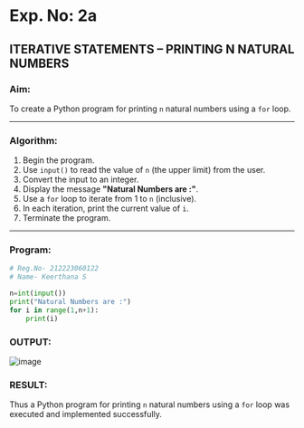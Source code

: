 # Exp. No: 2a  
## ITERATIVE STATEMENTS – PRINTING N NATURAL NUMBERS

###  Aim:
To create a Python program for printing `n` natural numbers using a `for` loop.

---

###  Algorithm:

1. Begin the program.
2. Use `input()` to read the value of `n` (the upper limit) from the user.
3. Convert the input to an integer.
4. Display the message **"Natural Numbers are :"**.
5. Use a `for` loop to iterate from 1 to `n` (inclusive).
6. In each iteration, print the current value of `i`.
7. Terminate the program.

---

### Program:

```python
# Reg.No- 212223060122
# Name- Keerthana S

n=int(input())
print("Natural Numbers are :")
for i in range(1,n+1):   
    print(i)

```
### OUTPUT:

![image](https://github.com/user-attachments/assets/4d86ebd2-824a-4dbf-8a10-e65c6bef9180)

### RESULT:

Thus a Python program for printing `n` natural numbers using a `for` loop was executed and implemented successfully.
